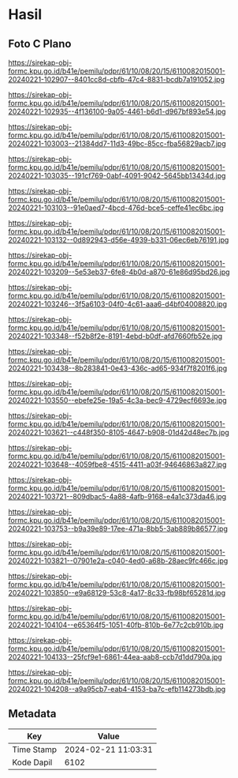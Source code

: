 # Hasil

## Foto C Plano

https://sirekap-obj-formc.kpu.go.id/b41e/pemilu/pdpr/61/10/08/20/15/6110082015001-20240221-102907--8401cc8d-cbfb-47c4-8831-bcdb7a191052.jpg

https://sirekap-obj-formc.kpu.go.id/b41e/pemilu/pdpr/61/10/08/20/15/6110082015001-20240221-102935--4f136100-9a05-4461-b6d1-d967bf893e54.jpg

https://sirekap-obj-formc.kpu.go.id/b41e/pemilu/pdpr/61/10/08/20/15/6110082015001-20240221-103003--21384dd7-11d3-49bc-85cc-fba56829acb7.jpg

https://sirekap-obj-formc.kpu.go.id/b41e/pemilu/pdpr/61/10/08/20/15/6110082015001-20240221-103035--191cf769-0abf-4091-9042-5645bb13434d.jpg

https://sirekap-obj-formc.kpu.go.id/b41e/pemilu/pdpr/61/10/08/20/15/6110082015001-20240221-103103--91e0aed7-4bcd-476d-bce5-ceffe41ec6bc.jpg

https://sirekap-obj-formc.kpu.go.id/b41e/pemilu/pdpr/61/10/08/20/15/6110082015001-20240221-103132--0d892943-d56e-4939-b331-06ec6eb76191.jpg

https://sirekap-obj-formc.kpu.go.id/b41e/pemilu/pdpr/61/10/08/20/15/6110082015001-20240221-103209--5e53eb37-6fe8-4b0d-a870-61e86d95bd26.jpg

https://sirekap-obj-formc.kpu.go.id/b41e/pemilu/pdpr/61/10/08/20/15/6110082015001-20240221-103246--3f5a6103-04f0-4c61-aaa6-d4bf04008820.jpg

https://sirekap-obj-formc.kpu.go.id/b41e/pemilu/pdpr/61/10/08/20/15/6110082015001-20240221-103348--f52b8f2e-8191-4ebd-b0df-afd7660fb52e.jpg

https://sirekap-obj-formc.kpu.go.id/b41e/pemilu/pdpr/61/10/08/20/15/6110082015001-20240221-103438--8b283841-0e43-436c-ad65-934f7f8201f6.jpg

https://sirekap-obj-formc.kpu.go.id/b41e/pemilu/pdpr/61/10/08/20/15/6110082015001-20240221-103550--ebefe25e-19a5-4c3a-bec9-4729ecf6693e.jpg

https://sirekap-obj-formc.kpu.go.id/b41e/pemilu/pdpr/61/10/08/20/15/6110082015001-20240221-103621--c448f350-8105-4647-b908-01d42d48ec7b.jpg

https://sirekap-obj-formc.kpu.go.id/b41e/pemilu/pdpr/61/10/08/20/15/6110082015001-20240221-103648--4059fbe8-4515-4411-a03f-94646863a827.jpg

https://sirekap-obj-formc.kpu.go.id/b41e/pemilu/pdpr/61/10/08/20/15/6110082015001-20240221-103721--809dbac5-4a88-4afb-9168-e4a1c373da46.jpg

https://sirekap-obj-formc.kpu.go.id/b41e/pemilu/pdpr/61/10/08/20/15/6110082015001-20240221-103753--b9a39e89-17ee-471a-8bb5-3ab889b86577.jpg

https://sirekap-obj-formc.kpu.go.id/b41e/pemilu/pdpr/61/10/08/20/15/6110082015001-20240221-103821--07901e2a-c040-4ed0-a68b-28aec9fc466c.jpg

https://sirekap-obj-formc.kpu.go.id/b41e/pemilu/pdpr/61/10/08/20/15/6110082015001-20240221-103850--e9a68129-53c8-4a17-8c33-fb98bf65281d.jpg

https://sirekap-obj-formc.kpu.go.id/b41e/pemilu/pdpr/61/10/08/20/15/6110082015001-20240221-104104--e65364f5-1051-40fb-810b-6e77c2cb910b.jpg

https://sirekap-obj-formc.kpu.go.id/b41e/pemilu/pdpr/61/10/08/20/15/6110082015001-20240221-104133--25fcf9e1-6861-44ea-aab8-ccb7d1dd790a.jpg

https://sirekap-obj-formc.kpu.go.id/b41e/pemilu/pdpr/61/10/08/20/15/6110082015001-20240221-104208--a9a95cb7-eab4-4153-ba7c-efb114273bdb.jpg


## Metadata

| Key        | Value               |
| ---------- | ------------------- |
| Time Stamp | 2024-02-21 11:03:31 |
| Kode Dapil | 6102                |



